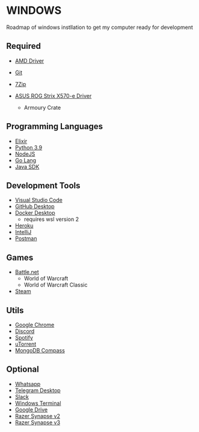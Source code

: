 # WINDOWS

Roadmap of windows instllation to get my computer ready for development

## Required

-   [AMD Driver](https://www.amd.com/en/support)
-   [Git](https://git-scm.com/)
-   [7Zip](https://www.7-zip.org/)

-   [ASUS ROG Strix X570-e Driver](https://rog.asus.com/motherboards/rog-strix/rog-strix-x570-e-gaming-model/helpdesk_download/)
    -   Armoury Crate

## Programming Languages

-   [Elixir](https://elixir-lang.org/install.html)
-   [Python 3.9](https://www.python.org/downloads/)
-   [NodeJS](https://nodejs.org/en/)
-   [Go Lang](https://golang.org/)
-   [Java SDK](https://developers.redhat.com/products/openjdk/download)

## Development Tools

-   [Visual Studio Code](https://code.visualstudio.com/)
-   [GitHub Desktop](https://desktop.github.com/)
-   [Docker Desktop](https://www.docker.com/products/docker-desktop)
    - requires wsl version 2
-   [Heroku](https://devcenter.heroku.com/articles/heroku-cli#download-and-install)
-   [IntelliJ](https://www.jetbrains.com/idea/)
-   [Postman](https://www.postman.com/)

## Games

-   [Battle.net](https://www.blizzard.com/en-us/download/)
    -   World of Warcraft
    -   World of Warcraft Classic
-   [Steam](https://store.steampowered.com/about/)

## Utils

-   [Google Chrome](https://www.google.com/chrome/)
-   [Discord](https://discord.com/)
-   [Spotify](https://www.spotify.com/us/)
-   [uTorrent](https://www.utorrent.com/)
-   [MongoDB Compass](https://www.mongodb.com/products/compass)

## Optional

-   [Whatsapp](https://www.whatsapp.com/download)
-   [Telegram Desktop](https://desktop.telegram.org/)
-   [Slack](https://slack.com/intl/en-br/downloads/windows)
-   [Windows Terminal](https://www.microsoft.com/en-us/p/windows-terminal/9n0dx20hk701?activetab=pivot:overviewtab)
-   [Google Drive](https://www.google.com/drive/download/)
-   [Razer Synapse v2](https://www.razer.com/synapse-2)
-   [Razer Synapse v3](https://www.razer.com/synapse-3)

